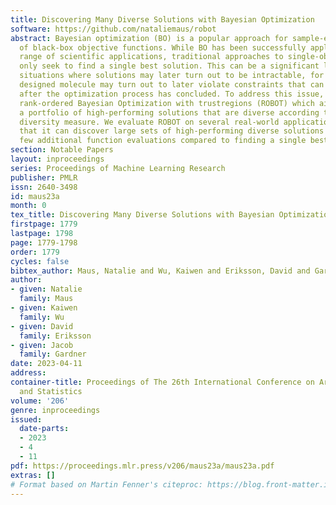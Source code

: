 ```yaml
---
title: Discovering Many Diverse Solutions with Bayesian Optimization
software: https://github.com/nataliemaus/robot
abstract: Bayesian optimization (BO) is a popular approach for sample-efficient optimization
  of black-box objective functions. While BO has been successfully applied to a wide
  range of scientific applications, traditional approaches to single-objective BO
  only seek to find a single best solution. This can be a significant limitation in
  situations where solutions may later turn out to be intractable, for example, a
  designed molecule may turn out to later violate constraints that can only be evaluated
  after the optimization process has concluded. To address this issue, we propose
  rank-ordered Bayesian Optimization with trustregions (ROBOT) which aims to find
  a portfolio of high-performing solutions that are diverse according to a user-specified
  diversity measure. We evaluate ROBOT on several real-world applications and show
  that it can discover large sets of high-performing diverse solutions while requiring
  few additional function evaluations compared to finding a single best solution.
section: Notable Papers
layout: inproceedings
series: Proceedings of Machine Learning Research
publisher: PMLR
issn: 2640-3498
id: maus23a
month: 0
tex_title: Discovering Many Diverse Solutions with Bayesian Optimization
firstpage: 1779
lastpage: 1798
page: 1779-1798
order: 1779
cycles: false
bibtex_author: Maus, Natalie and Wu, Kaiwen and Eriksson, David and Gardner, Jacob
author:
- given: Natalie
  family: Maus
- given: Kaiwen
  family: Wu
- given: David
  family: Eriksson
- given: Jacob
  family: Gardner
date: 2023-04-11
address:
container-title: Proceedings of The 26th International Conference on Artificial Intelligence
  and Statistics
volume: '206'
genre: inproceedings
issued:
  date-parts:
  - 2023
  - 4
  - 11
pdf: https://proceedings.mlr.press/v206/maus23a/maus23a.pdf
extras: []
# Format based on Martin Fenner's citeproc: https://blog.front-matter.io/posts/citeproc-yaml-for-bibliographies/
---
```

